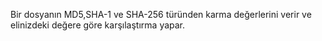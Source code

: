 Bir dosyanın MD5,SHA-1 ve SHA-256 türünden karma değerlerini verir ve elinizdeki değere göre karşılaştırma yapar.
